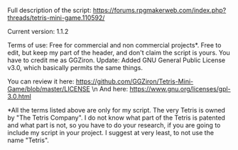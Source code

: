 Full description of the script: https://forums.rpgmakerweb.com/index.php?threads/tetris-mini-game.110592/ 

Current version: 1.1.2

Terms of use: Free for commercial and non commercial projects*. 
Free to edit, but keep my part of the header, and don't claim the script is yours. 
You have to credit me as GGZiron. 
Update: Added GNU General Public License v3.0, which basically permits the same things.

You can review it here: https://github.com/GGZiron/Tetris-Mini-Game/blob/master/LICENSE \n
And here: https://www.gnu.org/licenses/gpl-3.0.html

*All the terms listed above are only for my script. The very Tetris is owned
by "The Tetris Company". I do not know what part of the Tetris is patented and what part is not, so you have to do your research, if you are going to include my script in your project. I suggest at very least, to not use the name "Tetris".
